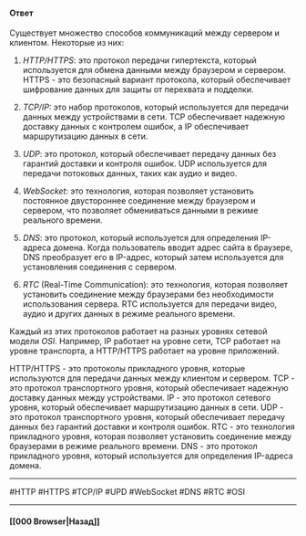 
#### Ответ

Существует множество способов коммуникаций между сервером и клиентом. Некоторые из них:

1. *HTTP/HTTPS*: это протокол передачи гипертекста, который используется для обмена данными между браузером и сервером. HTTPS - это безопасный вариант протокола, который обеспечивает шифрование данных для защиты от перехвата и подделки.
    
2. *TCP/IP:* это набор протоколов, который используется для передачи данных между устройствами в сети. TCP обеспечивает надежную доставку данных с контролем ошибок, а IP обеспечивает маршрутизацию данных в сети.
    
3. *UDP*: это протокол, который обеспечивает передачу данных без гарантий доставки и контроля ошибок. UDP используется для передачи потоковых данных, таких как аудио и видео.
    
4. *WebSocket*: это технология, которая позволяет установить постоянное двустороннее соединение между браузером и сервером, что позволяет обмениваться данными в режиме реального времени.
    
5. *DNS*: это протокол, который используется для определения IP-адреса домена. Когда пользователь вводит адрес сайта в браузере, DNS преобразует его в IP-адрес, который затем используется для установления соединения с сервером.
    
6. *RTC* (Real-Time Communication): это технология, которая позволяет установить соединение между браузерами без необходимости использования сервера. RTC используется для передачи видео, аудио и других данных в режиме реального времени.
    

Каждый из этих протоколов работает на разных уровнях сетевой модели *OSI*. Например, IP работает на уровне сети, TCP работает на уровне транспорта, а HTTP/HTTPS работает на уровне приложений.

HTTP/HTTPS - это протоколы прикладного уровня, которые используются для передачи данных между клиентом и сервером. TCP - это протокол транспортного уровня, который обеспечивает надежную доставку данных между устройствами. IP - это протокол сетевого уровня, который обеспечивает маршрутизацию данных в сети. UDP - это протокол транспортного уровня, который обеспечивает передачу данных без гарантий доставки и контроля ошибок. RTC - это технология прикладного уровня, которая позволяет установить соединение между браузерами в режиме реального времени. DNS - это протокол прикладного уровня, который используется для определения IP-адреса домена.

___
#HTTP #HTTPS #TCP/IP #UPD #WebSocket #DNS #RTC #OSI

___

#### [[000 Browser|Назад]]